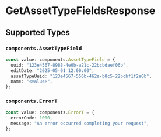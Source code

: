# GetAssetTypeFieldsResponse


## Supported Types

### `components.AssetTypeField`

```typescript
const value: components.AssetTypeField = {
  uuid: "123e4567-8988-4e0b-a21c-22bcbdaef06b",
  editDate: "2025-05-01 12:00:00",
  assetTypeUuid: "123e4567-556b-462a-b8c5-22bcbf1f2a0b",
  name: "<value>",
};
```

### `components.ErrorT`

```typescript
const value: components.ErrorT = {
  errorCode: 1000,
  message: "An error occurred completing your request",
};
```

